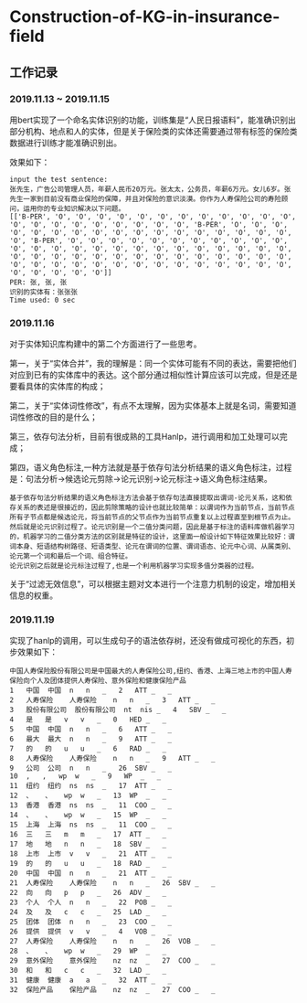 # Construction-of-KG-in-insurance-field

## 工作记录

### 2019.11.13 ~ 2019.11.15

用bert实现了一个命名实体识别的功能，训练集是“人民日报语料”，能准确识别出部分机构、地点和人的实体，但是关于保险类的实体还需要通过带有标签的保险类数据进行训练才能准确识别出。

效果如下：
```
input the test sentence:
张先生，广告公司管理人员，年薪人民币20万元。张太太，公务员，年薪6万元。女儿6岁。张先生一家到目前没有商业保险的保障，并且对保险的意识淡漠。你作为人寿保险公司的寿险顾问，运用你的专业知识解决以下问题。
[['B-PER', 'O', 'O', 'O', 'O', 'O', 'O', 'O', 'O', 'O', 'O', 'O', 'O', 'O', 'O', 'O', 'O', 'O', 'O', 'O', 'O', 'O', 'B-PER', 'O', 'O', 'O', 'O', 'O', 'O', 'O', 'O', 'O', 'O', 'O', 'O', 'O', 'O', 'O', 'O', 'O', 'O', 'B-PER', 'O', 'O', 'O', 'O', 'O', 'O', 'O', 'O', 'O', 'O', 'O', 'O', 'O', 'O', 'O', 'O', 'O', 'O', 'O', 'O', 'O', 'O', 'O', 'O', 'O', 'O', 'O', 'O', 'O', 'O', 'O', 'O', 'O', 'O', 'O', 'O', 'O', 'O', 'O', 'O', 'O', 'O', 'O', 'O', 'O', 'O', 'O', 'O', 'O', 'O', 'O', 'O', 'O', 'O', 'O', 'O', 'O', 'O']]
PER: 张, 张, 张
识别的实体有：张张张
Time used: 0 sec
```

### 2019.11.16

对于实体知识库构建中的第二个方面进行了一些思考。

第一，关于“实体合并”，我的理解是：同一个实体可能有不同的表达，需要把他们对应到已有的实体库中的表达。这个部分通过相似性计算应该可以完成，但是还是要看具体的实体库的构成；

第二，关于“实体词性修改”，有点不太理解，因为实体基本上就是名词，需要知道词性修改的目的是什么；

第三，依存句法分析，目前有很成熟的工具Hanlp，进行调用和加工处理可以完成；

第四，语义角色标注,一种方法就是基于依存句法分析结果的语义角色标注，过程是：句法分析->候选论元剪除->论元识别->论元标注->语义角色标注结果。
```
基于依存句法分析结果的语义角色标注方法会基于依存句法直接提取出谓词-论元关系，这和依存关系的表述是很接近的，因此剪除策略的设计也就比较简单：以谓词作为当前节点，当前节点所有子节点都是候选论元，将当前节点的父节点作为当前节点重复以上过程直至到根节点为止。
然后就是论元识别过程了。论元识别是一个二值分类问题，因此是基于标注的语料库做机器学习的，机器学习的二值分类方法的区别就是特征的设计，这里面一般设计如下特征效果比较好：谓词本身、短语结构树路径、短语类型、论元在谓词的位置、谓词语态、论元中心词、从属类别、论元第一个词和最后一个词、组合特征。
论元识别之后就是论元标注过程了,也是一个利用机器学习实现多值分类器的过程。
```
关于“过滤无效信息”，可以根据主题对文本进行一个注意力机制的设定，增加相关信息的权重。

### 2019.11.19

实现了hanlp的调用，可以生成句子的语法依存树，还没有做成可视化的东西，初步效果如下：
```
中国人寿保险股份有限公司是中国最大的人寿保险公司,纽约、香港、上海三地上市的中国人寿保险向个人及团体提供人寿保险、意外保险和健康保险产品
1	中国	中国	n	n	_	2	ATT	_	_
2	人寿保险	人寿保险	n	n	_	3	ATT	_	_
3	股份有限公司	股份有限公司	nt	nis	_	4	SBV	_	_
4	是	是	v	v	_	0	HED	_	_
5	中国	中国	n	n	_	6	ATT	_	_
6	最大	最大	n	n	_	9	ATT	_	_
7	的	的	u	u	_	6	RAD	_	_
8	人寿保险	人寿保险	n	n	_	9	ATT	_	_
9	公司	公司	n	n	_	26	SBV	_	_
10	,	,	wp	w	_	9	WP	_	_
11	纽约	纽约	ns	ns	_	17	ATT	_	_
12	、	、	wp	w	_	13	WP	_	_
13	香港	香港	ns	ns	_	11	COO	_	_
14	、	、	wp	w	_	15	WP	_	_
15	上海	上海	ns	ns	_	11	COO	_	_
16	三	三	m	m	_	17	ATT	_	_
17	地	地	n	n	_	18	SBV	_	_
18	上市	上市	v	v	_	21	ATT	_	_
19	的	的	u	u	_	18	RAD	_	_
20	中国	中国	n	n	_	21	ATT	_	_
21	人寿保险	人寿保险	n	n	_	26	SBV	_	_
22	向	向	p	p	_	26	ADV	_	_
23	个人	个人	n	n	_	22	POB	_	_
24	及	及	c	c	_	25	LAD	_	_
25	团体	团体	n	n	_	23	COO	_	_
26	提供	提供	v	v	_	4	VOB	_	_
27	人寿保险	人寿保险	n	n	_	26	VOB	_	_
28	、	、	wp	w	_	29	WP	_	_
29	意外保险	意外保险	nz	nz	_	27	COO	_	_
30	和	和	c	c	_	32	LAD	_	_
31	健康	健康	a	a	_	32	ATT	_	_
32	保险产品	保险产品	nz	nz	_	27	COO	_	_
```
